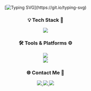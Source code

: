 <div align="center">

[![Typing SVG](https://readme-typing-svg.demolab.com?font=Fira+Code&weight=500&size=22&pause=1000&color=ffffff&width=435&lines=How+are+you%3F;Have+a+good+day!)](https://git.io/typing-svg)

</div>

<h3 align="center">💡 Tech Stack 🚀</h3>

<div align="center">
    <img src="https://skillicons.dev/icons?i=html,css,js,ts,react,nextjs,tailwindcss" />
</div>

<h3 align="center">🛠️ Tools & Platforms ⚙️</h3>

<div align="center">
    <img src="https://skillicons.dev/icons?i=git,gitlab,ps,ai,figma" />
</div>

<div align="center">
    <img src="https://skillicons.dev/icons?i=vscode,idea,vercel,netlify" />
</div>

<h3 align="center">🌐 Contact Me 📧</h3>

<div align="center">
  <a href="https://boulder-headstand-90d.notion.site/About-Me-1422bd9cf4b080d69e83cfe9b70cf75d?pvs=4">
    <img src="https://skillicons.dev/icons?i=notion" />
  </a>
    
  <a href="mailto:shinhwiiron@gmail.com">
    <img src="https://skillicons.dev/icons?i=gmail" />
  </a>
  
  <a href="https://www.discord.com/users/1179586569838022696">
    <img src="https://skillicons.dev/icons?i=discord" />
  </a>
</div>

<br/><br/>
